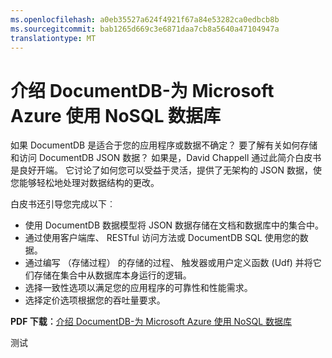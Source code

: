 ```yaml
---
ms.openlocfilehash: a0eb35527a624f4921f67a84e53282ca0edbcb8b
ms.sourcegitcommit: bab1265d669c3e6871daa7cb8a5640a47104947a
translationtype: MT
---
```

<properties 
    pageTitle="介绍 DocumentDB-为 Microsoft Azure 使用 NoSQL 数据库 |Microsoft Azure" 
    description="下载白皮书由 David Chappell DocumentDB，在 Azure 托管 NoSQL 数据库有关。" 
    services="documentdb" 
    documentationCenter="" 
    authors="mimig1" 
    manager="jhubbard" 
    editor=""/>

<tags 
    ms.service="documentdb" 
    ms.workload="data-services" 
    ms.tgt_pltfrm="na" 
    ms.devlang="na" 
    ms.topic="article" 
    ms.date="08/06/2015" 
    ms.author="mimig"/>

# 介绍 DocumentDB-为 Microsoft Azure 使用 NoSQL 数据库 

如果 DocumentDB 是适合于您的应用程序或数据不确定？ 要了解有关如何存储和访问 DocumentDB JSON 数据？ 如果是，David Chappell 通过此简介白皮书是良好开端。 它讨论了如何您可以受益于灵活，提供了无架构的 JSON 数据，使您能够轻松地处理对数据结构的更改。 

白皮书还引导您完成以下︰

 - 使用 DocumentDB 数据模型将 JSON 数据存储在文档和数据库中的集合中。 
 - 通过使用客户端库、 RESTful 访问方法或 DocumentDB SQL 使用您的数据。 
 - 通过编写 （存储过程） 的存储的过程、 触发器或用户定义函数 (Udf) 并将它们存储在集合中从数据库本身运行的逻辑。
 - 选择一致性选项以满足您的应用程序的可靠性和性能需求。
 - 选择定价选项根据您的吞吐量要求。

**PDF 下载︰**[介绍 DocumentDB-为 Microsoft Azure 使用 NoSQL 数据库](http://go.microsoft.com/fwlink/?LinkId=511318)
 

测试
